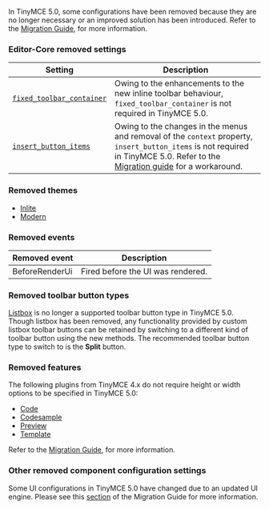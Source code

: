 
In TinyMCE 5.0, some configurations have been removed because they are no longer necessary or an improved solution has been introduced. Refer to the [Migration Guide]({{site.baseurl}}/migration-from-4x/), for more information.

### Editor-Core removed settings

| **Setting** | **Description** |
| ----------- | --------------- |
| [`fixed_toolbar_container`](https://www.tiny.cloud/docs-4x/configure/editor-appearance/#fixed_toolbar_container) | Owing to the enhancements to the new inline toolbar behaviour, `fixed_toolbar_container` is not required in TinyMCE 5.0. |
| [`insert_button_items`](https://www.tiny.cloud/docs-4x/configure/editor-appearance/#insert_button_items) | Owing to the changes in the menus and removal of the `context` property, `insert_button_items` is not required in TinyMCE 5.0. Refer to the [Migration guide]({{site.baseurl}}/migration-from-4x/#removedsettings) for a workaround. |

### Removed themes

* [Inlite]({{site.baseurl}}/migration-from-4x/#inlite)
* [Modern]({{site.baseurl}}/migration-from-4x/#modern)

### Removed events

| **Removed event** | **Description**|
| ----------------- | -------------- |
| BeforeRenderUi | Fired before the UI was rendered. |

### Removed toolbar button types

[Listbox](https://www.tiny.cloud/docs-4x/demo/custom-toolbar-listbox/) is no longer a supported toolbar button type in TinyMCE 5.0. Though listbox has been removed, any functionality provided by custom listbox toolbar buttons can be retained by switching to a different kind of toolbar button using the new methods. The recommended toolbar button type to switch to is the **Split** button.

### Removed features

The following plugins from TinyMCE 4.x do not require height or width options to be specified in TinyMCE 5.0:

* [Code]({{site.baseurl}}/plugins/code/)
* [Codesample]({{site.baseurl}}/plugins/codesample/)
* [Preview]({{site.baseurl}}/plugins/preview/)
* [Template]({{site.baseurl}}/plugins/template/)

Refer to the [Migration Guide]({{site.baseurl}}/migration-from-4x/), for more information.

### Other removed component configuration settings

Some UI configurations in TinyMCE 5.0 have changed due to an updated UI engine. Please see this [section]({{site.baseurl}}/migration-from-4x/#otherremovedcomponentconfigurationsettings) of the Migration Guide for more information.
